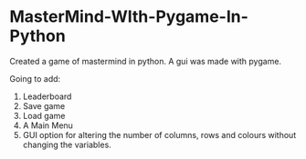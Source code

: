 # MasterMind-WIth-Pygame-In-Python
Created a game of mastermind in python. A gui was made with pygame.

Going to add:
1. Leaderboard
2. Save game
3. Load game
4. A Main Menu
5. GUI option for altering the number of columns, rows and colours without changing the variables.
